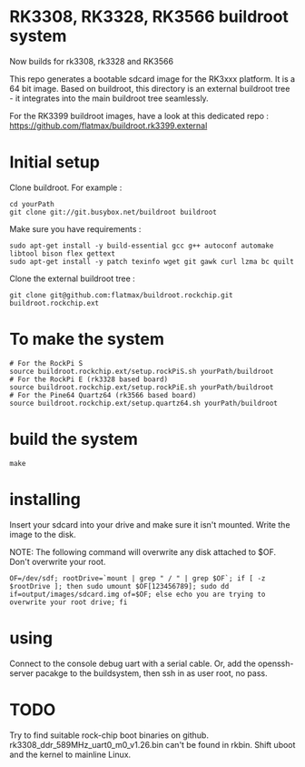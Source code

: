 # RK3308, RK3328, RK3566 buildroot system

Now builds for rk3308, rk3328 and RK3566

This repo generates a bootable sdcard image for the RK3xxx platform.
It is a 64 bit image. Based on buildroot, this directory is an external buildroot tree - it integrates into the main buildroot tree seamlessly.

For the RK3399 buildroot images, have a look at this dedicated repo : https://github.com/flatmax/buildroot.rk3399.external

# Initial setup

Clone buildroot. For example :

```
cd yourPath
git clone git://git.busybox.net/buildroot buildroot
```

Make sure you have requirements :
```
sudo apt-get install -y build-essential gcc g++ autoconf automake libtool bison flex gettext
sudo apt-get install -y patch texinfo wget git gawk curl lzma bc quilt
```

Clone the external buildroot tree :
```
git clone git@github.com:flatmax/buildroot.rockchip.git buildroot.rockchip.ext
```

# To make the system

```
# For the RockPi S
source buildroot.rockchip.ext/setup.rockPiS.sh yourPath/buildroot
# For the RockPi E (rk3328 based board)
source buildroot.rockchip.ext/setup.rockPiE.sh yourPath/buildroot
# For the Pine64 Quartz64 (rk3566 based board)
source buildroot.rockchip.ext/setup.quartz64.sh yourPath/buildroot
```

# build the system

```
make
```

# installing

Insert your sdcard into your drive and make sure it isn't mounted. Write the image to the disk.

NOTE: The following command will overwrite any disk attached to $OF. Don't overwrite your root.

```
OF=/dev/sdf; rootDrive=`mount | grep " / " | grep $OF`; if [ -z $rootDrive ]; then sudo umount $OF[123456789]; sudo dd if=output/images/sdcard.img of=$OF; else echo you are trying to overwrite your root drive; fi
```

# using

Connect to the console debug uart with a serial cable. Or, add the openssh-server pacakge to the buildsystem, then ssh in as user root, no pass.

# TODO
Try to find suitable rock-chip boot binaries on github. rk3308_ddr_589MHz_uart0_m0_v1.26.bin can't be found in rkbin.
Shift uboot and the kernel to mainline Linux.
